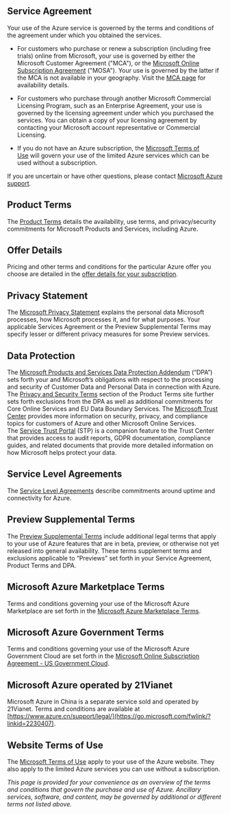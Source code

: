 Service Agreement
-----------------

Your use of the Azure service is governed by the terms and conditions of the agreement under which you obtained the services.

* For customers who purchase or renew a subscription (including free trials) online from Microsoft, your use is governed by either the Microsoft Customer Agreement ("MCA"), or the [Microsoft Online Subscription Agreement](https://azure.microsoft.com/en-us/support/legal/subscription-agreement/) ("MOSA"). Your use is governed by the latter if the MCA is not available in your geography. Visit the [MCA page](https://www.microsoft.com/en-us/Licensing/how-to-buy/microsoft-customer-agreement) for availability details.

* For customers who purchase through another Microsoft Commercial Licensing Program, such as an Enterprise Agreement, your use is governed by the licensing agreement under which you purchased the services. You can obtain a copy of your licensing agreement by contacting your Microsoft account representative or Commercial Licensing.

* If you do not have an Azure subscription, the [Microsoft Terms of Use](https://go.microsoft.com/fwlink/?LinkId=206977) will govern your use of the limited Azure services which can be used without a subscription.

If you are uncertain or have other questions, please contact [Microsoft Azure support](https://go.microsoft.com/fwlink/?LinkId=166114).

Product Terms
-------------

The [Product Terms](https://go.microsoft.com/fwlink/?linkid=2185110) details the availability, use terms, and privacy/security commitments for Microsoft Products and Services, including Azure.

Offer Details
-------------

Pricing and other terms and conditions for the particular Azure offer you choose are detailed in the [offer details for your subscription](https://azure.microsoft.com/en-us/support/legal/offer-details/).

Privacy Statement
-----------------

The [Microsoft Privacy Statement](https://go.microsoft.com/fwlink/?LinkId=521839) explains the personal data Microsoft processes, how Microsoft processes it, and for what purposes. Your applicable Services Agreement or the Preview Supplemental Terms may specify lesser or different privacy measures for some Preview services.

Data Protection
---------------

The [Microsoft Products and Services Data Protection Addendum](https://go.microsoft.com/fwlink/?linkid=2131539) (“DPA”) sets forth your and Microsoft’s obligations with respect to the processing and security of Customer Data and Personal Data in connection with Azure. The [Privacy and Security Terms](https://go.microsoft.com/fwlink/?linkid=2230179) section of the Product Terms site further sets forth exclusions from the DPA as well as additional commitments for Core Online Services and EU Data Boundary Services. The [Microsoft Trust Center](https://www.microsoft.com/TrustCenter/default.aspx) provides more information on security, privacy, and compliance topics for customers of Azure and other Microsoft Online Services. The [Service Trust Portal](https://www.microsoft.com/TrustCenter/STP/default.aspx) (STP) is a companion feature to the Trust Center that provides access to audit reports, GDPR documentation, compliance guides, and related documents that provide more detailed information on how Microsoft helps protect your data.

Service Level Agreements
------------------------

The [Service Level Agreements](https://azure.microsoft.com/en-us/support/legal/sla/) describe commitments around uptime and connectivity for Azure.

Preview Supplemental Terms
--------------------------

The [Preview Supplemental Terms](https://azure.microsoft.com/en-us/support/legal/preview-supplemental-terms/) include additional legal terms that apply to your use of Azure features that are in beta, preview, or otherwise not yet released into general availability. These terms supplement terms and exclusions applicable to “Previews” set forth in your Service Agreement, Product Terms and DPA.

Microsoft Azure Marketplace Terms
---------------------------------

Terms and conditions governing your use of the Microsoft Azure Marketplace are set forth in the [Microsoft Azure Marketplace Terms](https://azure.microsoft.com/en-us/support/legal/marketplace-terms/).

Microsoft Azure Government Terms
--------------------------------

Terms and conditions governing your use of the Microsoft Azure Government Cloud are set forth in the [Microsoft Online Subscription Agreement - US Government Cloud](https://azure.microsoft.com/en-us/support/legal/subscription-agreement/government/).

Microsoft Azure operated by 21Vianet
------------------------------------

Microsoft Azure in China is a separate service sold and operated by 21Vianet. Terms and conditions are available at [https://www.azure.cn/support/legal/](https://go.microsoft.com/fwlink/?linkid=2230407).

Website Terms of Use
--------------------

The [Microsoft Terms of Use](https://go.microsoft.com/fwlink/?LinkId=206977) apply to your use of the Azure website. They also apply to the limited Azure services you can use without a subscription.

_This page is provided for your convenience as an overview of the terms and conditions that govern the purchase and use of Azure. Ancillary services, software, and content, may be governed by additional or different terms not listed above._